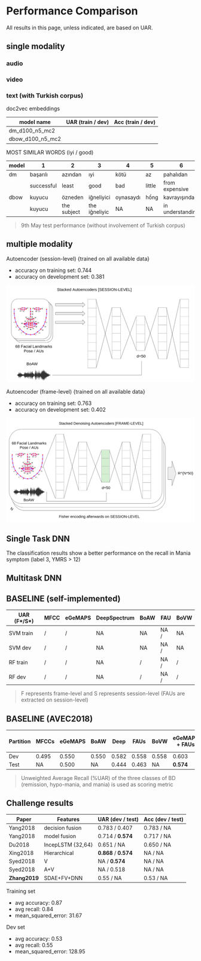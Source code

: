# Performance Comparison

All results in this page, unless indicated, are based on UAR.

## single modality

### audio 

### video

### text (with Turkish corpus)

doc2vec embeddings 

| model name        | UAR (train / dev)| Acc (train / dev) | 
| --                | --        | --      |
| dm_d100_n5_mc2    |  |   |
| dbow_d100_n5_mc2  |  |   | 

MOST SIMILAR WORDS (iyi / good)

| model | 1 | 2 | 3 | 4 | 5 | 6 | 7 | 8 |
| --    | - | - | - | - | - | - | - | - |
| dm    | başarılı | azından | ıyi | kötü | az | pahalıdan | gelişmişe | sağlıklısı | basitinden | 
|       | successful | least | good | bad | little | from expensive | advanced to | healthiest | from simple | 
| dbow  | kuyucu | özneden | iğneliyici | oynasaydı | hồng | kavrayışında | kümesinin | kirpiklerden |
|       | kuyucu | the subject | the iğneliyic | NA | NA | in understanding | set of | the lash |

> 9th May test performance (without involvement of Turkish corpus)

## multiple modality

Autoencoder (session-level) {trained on all available data}

* accuracy on training set: 0.744
* accuracy on development set: 0.381

![](../images/models/structure_session.png)

Autoencoder (frame-level) {trained on all available data}

* accuracy on training set: 0.763
* accuracy on development set: 0.402

![](../images/models/structure_frame.png)

## Single Task DNN

The classification results show a better performance on the recall in Mania symptom (label 3, YMRS > 12)

## Multitask DNN


## BASELINE (self-implemented)

| UAR (F\*/S\*) | MFCC        | eGeMAPS     | DeepSpectrum | BoAW        | FAU       | BoVW        |
| --            | --          | --          | --           | --          | --        | --          |
| SVM train     |  /  |  /  | NA           | NA          | NA / | NA          |
| SVM dev       |  /  |  /  | NA           | NA          | NA / | NA          |
| RF train      |  /  |  /  | NA           |  /  | NA /  |  /  |
| RF dev        |  /  |  /  | NA           |  /  | NA /  |  /  |

> F represents frame-level and S represents session-level (FAUs are extracted on session-level)


## BASELINE (AVEC2018)

| Partition | MFCCs | eGeMAPS | BoAW | Deep | FAUs | BoVW | eGeMAPS + FAUs | Deep + FAUs | 
| --        | --    | --      | --   | --   | --   | --   | --             | --          |
| Dev       | 0.495 | 0.550   | 0.550| 0.582| 0.558| 0.558| 0.603          | **0.635**   |
| Test      | NA    | 0.500   | NA   | 0.444| 0.463| NA   | **0.574**      | 0.444       |

> Unweighted Average Recall (%UAR) of the three classes of BD (remission, hypo-mania, and mania) is used as scoring metric

## Challenge results

| Paper     | Features          | UAR (dev / test)      | Acc (dev / test) | 
| --        | --                | --                    | --               |
| Yang2018  | decision fusion   | 0.783 / 0.407         | 0.783 / NA       |
| Yang2018  | model fusion      | 0.714 / **0.574**     | 0.717 / NA       |
| Du2018    | IncepLSTM {32,64} | 0.651 / NA            | 0.650 / NA       |
| Xing2018  | Hierarchical      | **0.868** / **0.574** | NA / NA          |
| Syed2018  | V                 | NA / **0.574**        | NA / NA          |
| Syed2018  | A+V               | NA / 0.518            | NA / NA          |
| **Zhang2019** | SDAE+FV+DNN       | 0.55 / NA             | 0.53 / NA        |

Training set
* avg accuracy: 0.87
* avg recall: 0.84
* mean_squared_error: 31.67

Dev set
* avg accuracy: 0.53
* avg recall: 0.55
* mean_squared_error: 128.95